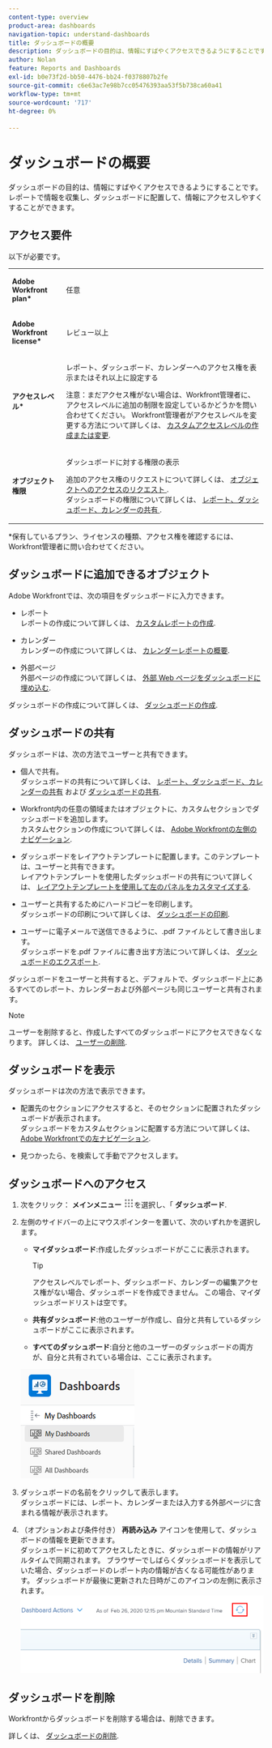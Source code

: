 ```yaml
---
content-type: overview
product-area: dashboards
navigation-topic: understand-dashboards
title: ダッシュボードの概要
description: ダッシュボードの目的は、情報にすばやくアクセスできるようにすることです。 レポートで情報を収集し、ダッシュボードに配置して、情報にアクセスしやすくすることができます。
author: Nolan
feature: Reports and Dashboards
exl-id: b0e73f2d-bb50-4476-bb24-f0378807b2fe
source-git-commit: c6e63ac7e98b7cc05476393aa53f5b738ca60a41
workflow-type: tm+mt
source-wordcount: '717'
ht-degree: 0%

---
```


# ダッシュボードの概要

ダッシュボードの目的は、情報にすばやくアクセスできるようにすることです。 レポートで情報を収集し、ダッシュボードに配置して、情報にアクセスしやすくすることができます。

## アクセス要件

以下が必要です。

<table style="table-layout:auto">
 <col> 
 </col> 
 <col> 
 </col> 
 <tbody> 
  <tr> 
   <td> <p><strong>Adobe Workfront plan*</strong></p> </td> 
   <td>任意</td> 
  </tr> 
  <tr> 
   <td> <p><strong>Adobe Workfront license*</strong></p> </td> 
   <td> <p>レビュー以上</p> </td> 
  </tr> 
  <tr> 
   <td><strong>アクセスレベル*</strong> </td> 
   <td> <p>レポート、ダッシュボード、カレンダーへのアクセス権を表示またはそれ以上に設定する</p> <p>注意：まだアクセス権がない場合は、Workfront管理者に、アクセスレベルに追加の制限を設定しているかどうかを問い合わせてください。 Workfront管理者がアクセスレベルを変更する方法について詳しくは、 <a href="../../../administration-and-setup/add-users/configure-and-grant-access/create-modify-access-levels.md" class="MCXref xref">カスタムアクセスレベルの作成または変更</a>.</p> </td> 
  </tr> 
  <tr> 
   <td> <p><strong>オブジェクト権限</strong> </p> </td> 
   <td> <p>ダッシュボードに対する権限の表示</p> <p>追加のアクセス権のリクエストについて詳しくは、 <a href="../../../workfront-basics/grant-and-request-access-to-objects/request-access.md" class="MCXref xref">オブジェクトへのアクセスのリクエスト </a>.<br>ダッシュボードの権限について詳しくは、 <a href="../../../workfront-basics/grant-and-request-access-to-objects/permissions-reports-dashboards-calendars.md" class="MCXref xref">レポート、ダッシュボード、カレンダーの共有 </a>.</p> </td> 
  </tr> 
 </tbody> 
</table>

&#42;保有しているプラン、ライセンスの種類、アクセス権を確認するには、Workfront管理者に問い合わせてください。

## ダッシュボードに追加できるオブジェクト

Adobe Workfrontでは、次の項目をダッシュボードに入力できます。

* レポート\
   レポートの作成について詳しくは、 [カスタムレポートの作成](../../../reports-and-dashboards/reports/creating-and-managing-reports/create-custom-report.md).

* カレンダー\
   カレンダーの作成について詳しくは、 [カレンダーレポートの概要](../../../reports-and-dashboards/reports/calendars/calendar-reports-overview.md).

* 外部ページ\
   外部ページの作成について詳しくは、 [外部 Web ページをダッシュボードに埋め込む](../../../reports-and-dashboards/dashboards/creating-and-managing-dashboards/embed-external-web-page-dashboard.md).

ダッシュボードの作成について詳しくは、 [ダッシュボードの作成](../../../reports-and-dashboards/dashboards/creating-and-managing-dashboards/create-dashboard.md).

## ダッシュボードの共有

ダッシュボードは、次の方法でユーザーと共有できます。

* 個人で共有。\
   ダッシュボードの共有について詳しくは、 [レポート、ダッシュボード、カレンダーの共有](../../../workfront-basics/grant-and-request-access-to-objects/permissions-reports-dashboards-calendars.md) および [ダッシュボードの共有](../../../reports-and-dashboards/dashboards/creating-and-managing-dashboards/share-dashboard.md).

* Workfront内の任意の領域またはオブジェクトに、カスタムセクションでダッシュボードを追加します。\
   カスタムセクションの作成について詳しくは、 [Adobe Workfrontの左側のナビゲーション](../../../workfront-basics/the-new-workfront-experience/simplified-left-navigation.md).

* ダッシュボードをレイアウトテンプレートに配置します。このテンプレートは、ユーザーと共有できます。\
   レイアウトテンプレートを使用したダッシュボードの共有について詳しくは、 [レイアウトテンプレートを使用して左のパネルをカスタマイズする](../../../administration-and-setup/customize-workfront/use-layout-templates/customize-left-panel.md).

* ユーザーと共有するためにハードコピーを印刷します。\
   ダッシュボードの印刷について詳しくは、 [ダッシュボードの印刷](../../../reports-and-dashboards/dashboards/creating-and-managing-dashboards/print-dashboard.md).

* ユーザーに電子メールで送信できるように、.pdf ファイルとして書き出します。\
   ダッシュボードを.pdf ファイルに書き出す方法について詳しくは、 [ダッシュボードのエクスポート](../../../reports-and-dashboards/dashboards/creating-and-managing-dashboards/export-dashboard.md).

ダッシュボードをユーザーと共有すると、デフォルトで、ダッシュボード上にあるすべてのレポート、カレンダーおよび外部ページも同じユーザーと共有されます。

>[!NOTE]
>
>ユーザーを削除すると、作成したすべてのダッシュボードにアクセスできなくなります。 詳しくは、 [ユーザーの削除](../../../administration-and-setup/add-users/create-and-manage-users/delete-a-user.md).

## ダッシュボードを表示

ダッシュボードは次の方法で表示できます。

* 配置先のセクションにアクセスすると、そのセクションに配置されたダッシュボードが表示されます。\
   ダッシュボードをカスタムセクションに配置する方法について詳しくは、 [Adobe Workfrontでの左ナビゲーション](../../../workfront-basics/the-new-workfront-experience/simplified-left-navigation.md).

* 見つかったら、を検索して手動でアクセスします。

## ダッシュボードへのアクセス

1. 次をクリック： **メインメニュー** ![](assets/main-menu-icon.png)を選択し、「 **ダッシュボード**.
1. 左側のサイドバーの上にマウスポインターを置いて、次のいずれかを選択します。

   * **マイダッシュボード**:作成したダッシュボードがここに表示されます。

      >[!TIP]
      >
      >アクセスレベルでレポート、ダッシュボード、カレンダーの編集アクセス権がない場合、ダッシュボードを作成できません。 この場合、マイダッシュボードリストは空です。

   * **共有ダッシュボード**:他のユーザーが作成し、自分と共有しているダッシュボードがここに表示されます。
   * **すべてのダッシュボード**:自分と他のユーザーのダッシュボードの両方が、自分と共有されている場合は、ここに表示されます。

   ![ダッシュボード領域](assets/dashboards-area.png)

1. ダッシュボードの名前をクリックして表示します。\
   ダッシュボードには、レポート、カレンダーまたは入力する外部ページに含まれる情報が表示されます。
1. （オプションおよび条件付き） **再読み込み** アイコンを使用して、ダッシュボードの情報を更新できます。\
   ダッシュボードに初めてアクセスしたときに、ダッシュボードの情報がリアルタイムで同期されます。 ブラウザーでしばらくダッシュボードを表示していた場合、ダッシュボードのレポート内の情報が古くなる可能性があります。 ダッシュボードが最後に更新された日時がこのアイコンの左側に表示されます。\
   ![再読み込みアイコン](assets/dashboard-reload-icon.png)

## ダッシュボードを削除

Workfrontからダッシュボードを削除する場合は、削除できます。

詳しくは、 [ダッシュボードの削除](../../../reports-and-dashboards/dashboards/creating-and-managing-dashboards/delete-dashboard.md).
